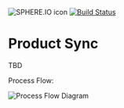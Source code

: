 ![SPHERE.IO icon](https://admin.sphere.io/assets/images/sphere_logo_rgb_long.png)
[![Build Status](https://travis-ci.org/sphereio/sphere-product-sync.svg?branch=master)](https://travis-ci.org/sphereio/sphere-product-sync)
# Product Sync

TBD

Process Flow:

![Process Flow Diagram](https://github.com/sphereio/sphere-product-sync/blob/product-sync-ver1/document/productimporter_processFlow.png)